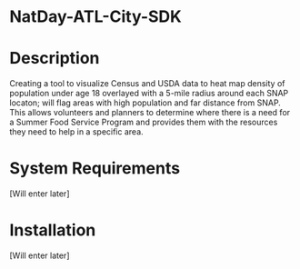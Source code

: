 # NatDay-ATL-City-SDK
Description
===
Creating a tool to visualize Census and USDA data to heat map density of population under age 18 overlayed with a 5-mile radius around each SNAP locaton; will flag areas with high population and far distance from SNAP. This allows volunteers and planners to determine where there is a need for a Summer Food Service Program and provides them with the resources they need to help in a specific area.

System Requirements
===
[Will enter later]

Installation
===
[Will enter later]

